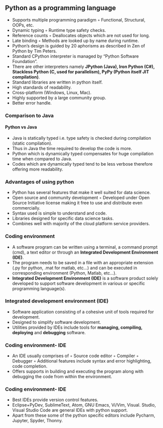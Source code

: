 ## Python as a programming language
- Supports multiple programming paradigm
◦ Functional, Structural, OOPs, etc.
- Dynamic typing
◦ Runtime type safety checks.
- Reference counts
◦ Deallocates objects which are not used for long.
- Late binding
◦ Methods are looked up by name during runtime.
- Python’s design is guided by 20 aphorisms as described in Zen of Python by Tim Peters.
- Standard CPython interpreter is managed by “Python Software
Foundation”.
- There are other interpreters namely **JPython (Java), Iron Python
(C#), Stackless Python (C, used for parallelism), PyPy (Python
itself JIT compilation)**.
- Standard libraries are written in python itself.
- High standards of readability.
- Cross-platform (Windows, Linux, Mac).
- Highly supported by a large community group.
- Better error handle.

### Comparison to Java
####  Python vs Java
- Java is statically typed i.e. type safety is checked during compilation
(static compilation).
- Thus in Java the time required to develop the code is more.
- Python which is dynamically typed compensates for huge
compilation time when compared to Java.
- Codes which are dynamically typed tend to be less verbose
therefore offering more readability.

### Advantages of using python

- Python has several features that make it well suited for data
science.
-  Open source and community development
◦ Developed under Open Source Initiative license making it free to use
and distribute even commercially.
- Syntax used is simple to understand and code.
- Libraries designed for specific data science tasks.
- Combines well with majority of the cloud platform service
providers.

### Coding environment

- A software program can be written using a terminal, a
command prompt (cmd), a text editor or through an **Integrated
Development Environment (IDE)**.
- The program needs to be saved in a file with an appropriate
extension (.py for python, .mat for matlab, etc...) and can be
executed in corresponding environment (Python, Matlab, etc...).
- **Integrated Development Environment (IDE)** is a software
product solely developed to support software development in
various or specific programming language(s).

### Integrated development environment (IDE)

- Software application consisting of a cohesive unit of tools
required for development.
- Designed to simplify software development.
- Utilities provided by IDEs include tools for **managing, compiling,
deploying** and **debugging** software.

### Coding environment- IDE

- An IDE usually comprises of
◦ Source code editor
◦ Compiler
◦ Debugger
◦ Additional features include syntax and error highlighting,
code completion.
- Offers supports in building and executing the program along
with debugging the code from within the environment.

### Coding environment- IDE

- Best IDEs provide version control features.
- Eclipse+PyDev, SublimeText, Atom, GNU Emacs, Vi/Vim, Visual.
Studio, Visual Studio Code are general IDEs with python
support.
- Apart from these some of the python specific editors include
Pycharm, Jupyter, Spyder, Thonny.
